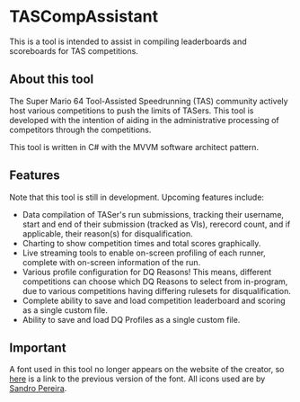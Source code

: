 # TASCompAssistant
This is a tool is intended to assist in compiling leaderboards and scoreboards for TAS competitions.

## About this tool
The Super Mario 64 Tool-Assisted Speedrunning (TAS) community actively host various competitions to push the limits of TASers. This tool is developed with the intention of aiding in the administrative processing of competitors through the competitions.

This tool is written in C# with the MVVM software architect pattern.

## Features
Note that this tool is still in development.
Upcoming features include:
- Data compilation of TASer's run submissions, tracking their username, start and end of their submission (tracked as VIs), rerecord count, and if applicable, their reason(s) for disqualification.
- Charting to show competition times and total scores graphically.
- Live streaming tools to enable on-screen profiling of each runner, complete with on-screen information of the run.
- Various profile configuration for DQ Reasons! This means, different competitions can choose which DQ Reasons to select from in-program, due to various competitions having differing rulesets for disqualification.
- Complete ability to save and load competition leaderboard and scoring as a single custom file.
- Ability to save and load DQ Profiles as a single custom file.

## Important
A font used in this tool no longer appears on the website of the creator, so [here](https://www.deviantart.com/maxigamer/art/OUTDATED-MOON-GET-A-Super-Mario-Odyssey-Font-732847350) is a link to the previous version of the font.
All icons used are by [Sandro Pereira](http://www.iconarchive.com/show/super-mario-icons-by-ph03nyx.html).
